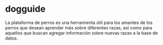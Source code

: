 # dogguide
La plataforma de perros es una herramienta útil para los amantes de los perros que desean aprender más sobre diferentes razas, así como para aquellos que buscan agregar información sobre nuevas razas a la base de datos.
